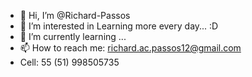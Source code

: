 - 👋 Hi, I’m @Richard-Passos
- 👀 I’m interested in Learning more every day... :D
- 🌱 I’m currently learning ...
- 📫 How to reach me: richard.ac.passos12@gmail.com
- Cell: 55 (51) 998505735

<!---
Richard-Passos/Richard-Passos is a ✨ special ✨ repository because its `README.md` (this file) appears on your GitHub profile.
You can click the Preview link to take a look at your changes.
--->
